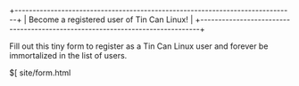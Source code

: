 +------------------------------------------------------------------------------+
|  Become a registered user of Tin Can Linux!                                  |
+------------------------------------------------------------------------------+

Fill out this tiny form to register as a Tin Can Linux user and forever be
immortalized in the list of users.

$[ site/form.html

